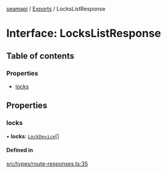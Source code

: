[seamapi](../README.md) / [Exports](../modules.md) / LocksListResponse

# Interface: LocksListResponse

## Table of contents

### Properties

- [locks](LocksListResponse.md#locks)

## Properties

### locks

• **locks**: [`LockDevice`](../modules.md#lockdevice)[]

#### Defined in

[src/types/route-responses.ts:35](https://github.com/seamapi/javascript/blob/main/src/types/route-responses.ts#L35)
